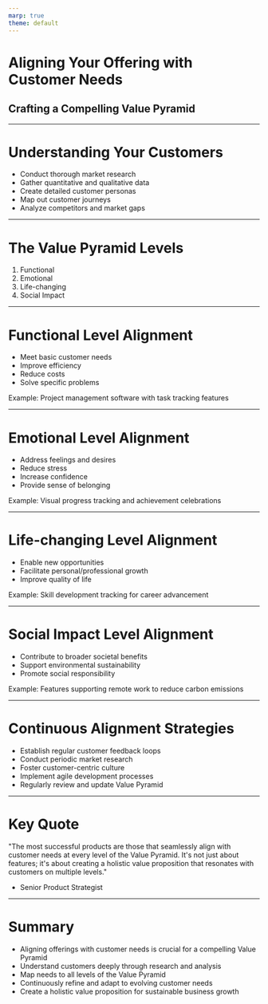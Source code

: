 ```yaml
---
marp: true
theme: default
---
```


# Aligning Your Offering with Customer Needs
## Crafting a Compelling Value Pyramid

---

# Understanding Your Customers

- Conduct thorough market research
- Gather quantitative and qualitative data
- Create detailed customer personas
- Map out customer journeys
- Analyze competitors and market gaps

---

# The Value Pyramid Levels

1. Functional
2. Emotional
3. Life-changing
4. Social Impact

---

# Functional Level Alignment

- Meet basic customer needs
- Improve efficiency
- Reduce costs
- Solve specific problems

Example: Project management software with task tracking features

---

# Emotional Level Alignment

- Address feelings and desires
- Reduce stress
- Increase confidence
- Provide sense of belonging

Example: Visual progress tracking and achievement celebrations

---

# Life-changing Level Alignment

- Enable new opportunities
- Facilitate personal/professional growth
- Improve quality of life

Example: Skill development tracking for career advancement

---

# Social Impact Level Alignment

- Contribute to broader societal benefits
- Support environmental sustainability
- Promote social responsibility

Example: Features supporting remote work to reduce carbon emissions

---

# Continuous Alignment Strategies

- Establish regular customer feedback loops
- Conduct periodic market research
- Foster customer-centric culture
- Implement agile development processes
- Regularly review and update Value Pyramid

---

# Key Quote

"The most successful products are those that seamlessly align with customer needs at every level of the Value Pyramid. It's not just about features; it's about creating a holistic value proposition that resonates with customers on multiple levels."

- Senior Product Strategist

---

# Summary

- Aligning offerings with customer needs is crucial for a compelling Value Pyramid
- Understand customers deeply through research and analysis
- Map needs to all levels of the Value Pyramid
- Continuously refine and adapt to evolving customer needs
- Create a holistic value proposition for sustainable business growth